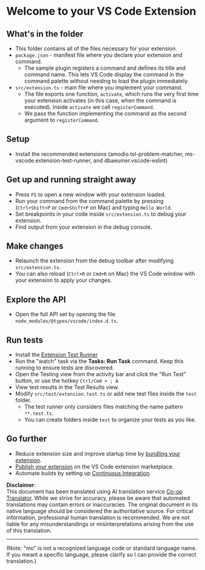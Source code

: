 <!--
CO_OP_TRANSLATOR_METADATA:
{
  "original_hash": "62b2632720dd39ef391d6b60b9b4bfb8",
  "translation_date": "2025-05-07T15:25:52+00:00",
  "source_file": "code/09.UpdateSamples/Aug/vscode/phiext/vsc-extension-quickstart.md",
  "language_code": "mo"
}
-->
# Welcome to your VS Code Extension

## What's in the folder

* This folder contains all of the files necessary for your extension.
* `package.json` - manifest file where you declare your extension and command.
  * The sample plugin registers a command and defines its title and command name. This lets VS Code display the command in the command palette without needing to load the plugin immediately.
* `src/extension.ts` - main file where you implement your command.
  * The file exports one function, `activate`, which runs the very first time your extension activates (in this case, when the command is executed). Inside `activate` we call `registerCommand`.
  * We pass the function implementing the command as the second argument to `registerCommand`.

## Setup

* Install the recommended extensions (amodio.tsl-problem-matcher, ms-vscode.extension-test-runner, and dbaeumer.vscode-eslint)

## Get up and running straight away

* Press `F5` to open a new window with your extension loaded.
* Run your command from the command palette by pressing (`Ctrl+Shift+P` or `Cmd+Shift+P` on Mac) and typing `Hello World`.
* Set breakpoints in your code inside `src/extension.ts` to debug your extension.
* Find output from your extension in the debug console.

## Make changes

* Relaunch the extension from the debug toolbar after modifying `src/extension.ts`.
* You can also reload (`Ctrl+R` or `Cmd+R` on Mac) the VS Code window with your extension to apply your changes.

## Explore the API

* Open the full API set by opening the file `node_modules/@types/vscode/index.d.ts`.

## Run tests

* Install the [Extension Test Runner](https://marketplace.visualstudio.com/items?itemName=ms-vscode.extension-test-runner)
* Run the "watch" task via the **Tasks: Run Task** command. Keep this running to ensure tests are discovered.
* Open the Testing view from the activity bar and click the "Run Test" button, or use the hotkey `Ctrl/Cmd + ; A`
* View test results in the Test Results view.
* Modify `src/test/extension.test.ts` or add new test files inside the `test` folder.
  * The test runner only considers files matching the name pattern `**.test.ts`.
  * You can create folders inside `test` to organize your tests as you like.

## Go further

* Reduce extension size and improve startup time by [bundling your extension](https://code.visualstudio.com/api/working-with-extensions/bundling-extension).
* [Publish your extension](https://code.visualstudio.com/api/working-with-extensions/publishing-extension) on the VS Code extension marketplace.
* Automate builds by setting up [Continuous Integration](https://code.visualstudio.com/api/working-with-extensions/continuous-integration).

**Disclaimer**:  
This document has been translated using AI translation service [Co-op Translator](https://github.com/Azure/co-op-translator). While we strive for accuracy, please be aware that automated translations may contain errors or inaccuracies. The original document in its native language should be considered the authoritative source. For critical information, professional human translation is recommended. We are not liable for any misunderstandings or misinterpretations arising from the use of this translation.

---

(Note: "mo" is not a recognized language code or standard language name. If you meant a specific language, please clarify so I can provide the correct translation.)